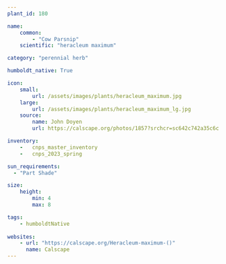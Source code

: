 ```yaml
---
plant_id: 180 

name: 
    common:  
        - "Cow Parsnip" 
    scientific: "heracleum maximum"  

category: "perennial herb"

humboldt_native: True

icon: 
    small: 
        url: /assets/images/plants/heracleum_maximum.jpg
    large: 
        url: /assets/images/plants/heracleum_maximum_lg.jpg
    source: 
        name: John Doyen 
        url: https://calscape.org/photos/1857?srchcr=sc642c742a35c6c

inventory: 
    -   cnps_master_inventory
    -   cnps_2023_spring

sun_requirements:
  - "Part Shade"

size:
    height: 
        min: 4 
        max: 8

tags:
    - humboldtNative
 
websites: 
    - url: "https://calscape.org/Heracleum-maximum-()"
      name: Calscape
---
```


